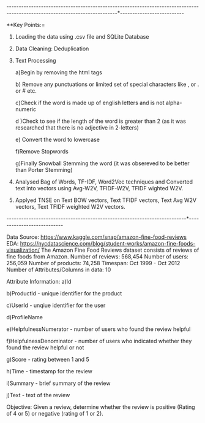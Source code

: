 ------------*------------------*----------------------------*-------------------------------*----------------------------------*--------------------------

**Key Points:=

1) Loading the data using .csv file and SQLite Database

2) Data Cleaning: Deduplication

3) Text Processing 

    a)Begin by removing the html tags
    
    b) Remove any punctuations or limited set of special characters like , or . or # etc.
    
    c)Check if the word is made up of english letters and is not alpha-numeric
    
    d )Check to see if the length of the word is greater than 2 (as it was researched that there is no adjective in 2-letters)
    
    e) Convert the word to lowercase
    
    f)Remove Stopwords
    
    g)Finally Snowball Stemming the word (it was obsereved to be better than Porter Stemming)
  
  4) Analysed Bag of Words, TF-IDF, Word2Vec techniques and Converted text into vectors using Avg-W2V, TFIDF-W2V, TFIDF wighted W2V.
  
  5) Applyed TNSE on Text BOW vectors, Text TFIDF vectors, Text Avg W2V vectors, Text TFIDF weighted W2V vectors.




-----------------------------*-------------------*-------------------------*---------------------------

Data Source: https://www.kaggle.com/snap/amazon-fine-food-reviews
EDA: https://nycdatascience.com/blog/student-works/amazon-fine-foods-visualization/
The Amazon Fine Food Reviews dataset consists of reviews of fine foods from Amazon.
Number of reviews: 568,454
Number of users: 256,059
Number of products: 74,258
Timespan: Oct 1999 - Oct 2012
Number of Attributes/Columns in data: 10

Attribute Information:
a)Id

b)ProductId - unique identifier for the product

c)UserId - unqiue identifier for the user

d)ProfileName

e)HelpfulnessNumerator - number of users who found the review helpful

f)HelpfulnessDenominator - number of users who indicated whether they found the review helpful or not

g)Score - rating between 1 and 5

h)Time - timestamp for the review

i)Summary - brief summary of the review

j)Text - text of the review

Objective:
Given a review, determine whether the review is positive (Rating of 4 or 5) or negative (rating of 1 or 2).



    
